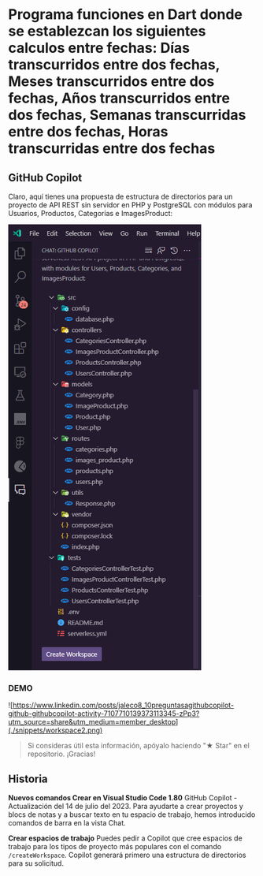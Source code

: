 # Programa funciones en Dart donde se establezcan los siguientes calculos entre fechas: Días transcurridos entre dos fechas, Meses transcurridos entre dos fechas, Años transcurridos entre dos fechas, Semanas transcurridas entre dos fechas, Horas transcurridas entre dos fechas

## GitHub Copilot
Claro, aquí tienes una propuesta de estructura de directorios para un proyecto de API REST sin servidor en PHP y PostgreSQL con módulos para Usuarios, Productos, Categorías e ImagesProduct:

![](./snippets/workspace1.png)

### DEMO 
![https://www.linkedin.com/posts/jaleco8_10preguntasagithubcopilot-github-githubcopilot-activity-7107710139373113345-zPp3?utm_source=share&utm_medium=member_desktop](./snippets/workspace2.png)

> Si consideras útil esta información, apóyalo haciendo "★ Star" en el repositorio. ¡Gracias!

## Historia
<strong>Nuevos comandos Crear en Visual Studio Code 1.80</strong>
GitHub Copilot - Actualización del 14 de julio del 2023. Para ayudarte a crear proyectos y blocs de notas y a buscar texto en tu espacio de trabajo, hemos introducido comandos de barra en la vista Chat.

<strong>Crear espacios de trabajo</strong>
Puedes pedir a Copilot que cree espacios de trabajo para los tipos de proyecto más populares con el comando ``/createWorkspace``. Copilot generará primero una estructura de directorios para su solicitud.
